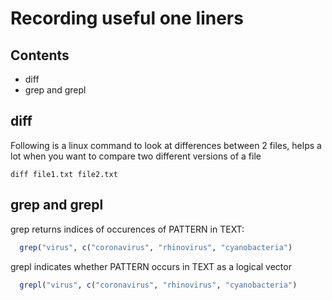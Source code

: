 # Recording useful one liners

## Contents
- diff
- grep and grepl

## diff

Following is a linux command to look at differences between 2 files, 
helps a lot when you want to compare two different versions of a file

```
diff file1.txt file2.txt
```

## grep and grepl

grep returns indices of occurences of PATTERN in TEXT:
  ```r
    grep("virus", c("coronavirus", "rhinovirus", "cyanobacteria")
  ```

grepl indicates whether PATTERN occurs in TEXT as a logical vector
```r
  grepl("virus", c("coronavirus", "rhinovirus", "cyanobacteria")
```
